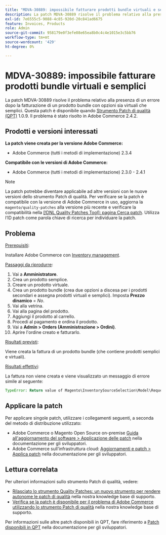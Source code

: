 ```yaml
---
title: "MDVA-30889: impossibile fatturare prodotti bundle virtuali e semplici"
description: La patch MDVA-30889 risolve il problema relativo alla presenza di un errore dopo la fatturazione di un prodotto bundle con opzioni sia virtuali che semplici. Questa patch è disponibile quando è installato [Quality Patches Tool (QPT)](/help/announcements/adobe-commerce-announcements/magento-quality-patches-released-new-tool-to-self-serve-quality-patches.md) 1.0.9. Il problema è stato risolto in Adobe Commerce 2.4.2.
exl-id: 7e6555c5-9088-4c85-920d-20c841ad6675
feature: Invoices, Products
role: Admin
source-git-commit: 958179e0f3efe08e65ea8b0c4c4e1015e3c5bb76
workflow-type: tm+mt
source-wordcount: '429'
ht-degree: 0%

---
```


# MDVA-30889: impossibile fatturare prodotti bundle virtuali e semplici

La patch MDVA-30889 risolve il problema relativo alla presenza di un errore dopo la fatturazione di un prodotto bundle con opzioni sia virtuali che semplici. Questa patch è disponibile quando [Strumento Patch di qualità (QPT)](/help/announcements/adobe-commerce-announcements/magento-quality-patches-released-new-tool-to-self-serve-quality-patches.md) 1.0.9. Il problema è stato risolto in Adobe Commerce 2.4.2.

## Prodotti e versioni interessati

**La patch viene creata per la versione Adobe Commerce:**

* Adobe Commerce (tutti i metodi di implementazione) 2.3.4

**Compatibile con le versioni di Adobe Commerce:**

* Adobe Commerce (tutti i metodi di implementazione) 2.3.0 - 2.4.1

>[!NOTE]
>
>La patch potrebbe diventare applicabile ad altre versioni con le nuove versioni dello strumento Patch di qualità. Per verificare se la patch è compatibile con la versione di Adobe Commerce in uso, aggiorna la `magento/quality-patches` alla versione più recente e verificare la compatibilità nella [[!DNL Quality Patches Tool]: pagina Cerca patch](https://devdocs.magento.com/quality-patches/tool.html#patch-grid). Utilizza l’ID patch come parola chiave di ricerca per individuare la patch.

## Problema

<u>Prerequisiti</u>:

Installare Adobe Commerce con [Inventory management](https://devdocs.magento.com/guides/v2.4/inventory/).

<u>Passaggi da riprodurre</u>:

1. Vai a **Amministratore**.
1. Crea un prodotto semplice.
1. Creare un prodotto virtuale.
1. Crea un prodotto bundle (crea due opzioni a discesa per i prodotti secondari e assegna prodotti virtuali e semplici). Imposta **Prezzo dinamico** = *No*.
1. Vai alla vetrina.
1. Vai alla pagina del prodotto.
1. Aggiungi il prodotto al carrello.
1. Procedi al pagamento e ordina il prodotto.
1. Vai a **Admin > Orders (Amministrazione > Ordini)**.
1. Aprire l&#39;ordine creato e fatturarlo.

<u>Risultati previsti</u>:

Viene creata la fattura di un prodotto bundle (che contiene prodotti semplici e virtuali).

<u>Risultati effettivi</u>:

La fattura non viene creata e viene visualizzato un messaggio di errore simile al seguente:

```php
TypeError: Return value of Magento\InventorySourceSelection\Model\Request\InventoryRequest::getItems() must be of the type array, null returned in vendor/magento/module-inventory-source-selection/Model/Request/InventoryRequest.php:102
```

## Applicare la patch

Per applicare singole patch, utilizzare i collegamenti seguenti, a seconda del metodo di distribuzione utilizzato:

* Adobe Commerce o Magento Open Source on-premise [Guida all&#39;aggiornamento del software > Applicazione delle patch](https://devdocs.magento.com/guides/v2.4/comp-mgr/patching/mqp.html) nella documentazione per gli sviluppatori.
* Adobe Commerce sull’infrastruttura cloud: [Aggiornamenti e patch > Applica patch](https://devdocs.magento.com/cloud/project/project-patch.html) nella documentazione per gli sviluppatori.

## Lettura correlata

Per ulteriori informazioni sullo strumento Patch di qualità, vedere:

* [Rilasciato lo strumento Quality Patches: un nuovo strumento per rendere autonome le patch di qualità](/help/announcements/adobe-commerce-announcements/magento-quality-patches-released-new-tool-to-self-serve-quality-patches.md) nella nostra knowledge base di supporto.
* [Verifica se la patch è disponibile per il problema di Adobe Commerce utilizzando lo strumento Patch di qualità](/help/support-tools/patches-available-in-qpt-tool/check-patch-for-magento-issue-with-magento-quality-patches.md) nella nostra knowledge base di supporto.

Per informazioni sulle altre patch disponibili in QPT, fare riferimento a [Patch disponibili in QPT](https://devdocs.magento.com/quality-patches/tool.html#patch-grid) nella documentazione per gli sviluppatori.

